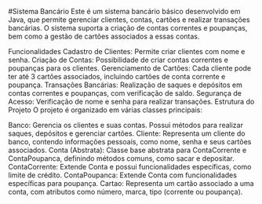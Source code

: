 #Sistema Bancário
Este é um sistema bancário básico desenvolvido em Java, que permite gerenciar clientes, contas, cartões e realizar transações bancárias. O sistema suporta a criação de contas correntes e poupanças, bem como a gestão de cartões associados a essas contas.

Funcionalidades
Cadastro de Clientes: Permite criar clientes com nome e senha.
Criação de Contas: Possibilidade de criar contas correntes e poupanças para os clientes.
Gerenciamento de Cartões: Cada cliente pode ter até 3 cartões associados, incluindo cartões de conta corrente e poupança.
Transações Bancárias: Realização de saques e depósitos em contas correntes e poupanças, com verificação de saldo.
Segurança de Acesso: Verificação de nome e senha para realizar transações.
Estrutura do Projeto
O projeto é organizado em várias classes principais:

Banco: Gerencia os clientes e suas contas. Possui métodos para realizar saques, depósitos e gerenciar cartões.
Cliente: Representa um cliente do banco, contendo informações pessoais, como nome, senha e seus cartões associados.
Conta (Abstrata): Classe base abstrata para ContaCorrente e ContaPoupanca, definindo métodos comuns, como sacar e depositar.
ContaCorrente: Extende Conta e possui funcionalidades específicas, como limite de crédito.
ContaPoupanca: Extende Conta com funcionalidades específicas para poupança.
Cartao: Representa um cartão associado a uma conta, com atributos como número, marca, tipo (corrente ou poupança).
